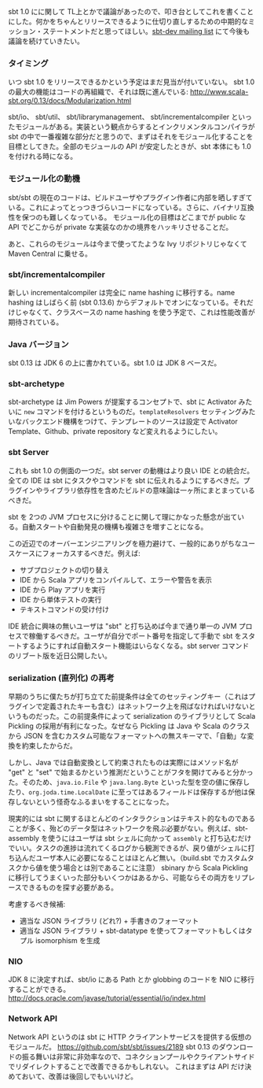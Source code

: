 sbt 1.0 にに関して TL上とかで議論があったので、叩き台としてこれを書くことにした。何かをちゃんとリリースできるように仕切り直しするための中期的なミッション・ステートメントだと思ってほしい。[sbt-dev mailing list](https://groups.google.com/d/msg/sbt-dev/PoR7n1ZV_i4/L-Jg6AAABwAJ) にて今後も議論を続けていきたい。

### タイミング

いつ sbt 1.0 をリリースできるかという予定はまだ見当が付いていない。
sbt 1.0 の最大の機能はコードの再組織で、それは既に進んでいる: http://www.scala-sbt.org/0.13/docs/Modularization.html

sbt/io、 sbt/util、 sbt/librarymanagement、 sbt/incrementalcompiler といったモジュールがある。実装という観点からするとインクリメンタルコンパイラが sbt の中で一番複雑な部分だと思うので、まずはそれをモジュール化することを目標としてきた。全部のモジュールの API が安定したときが、sbt 本体にも 1.0 を付けれる時になる。

### モジュール化の動機

sbt/sbt の現在のコードは、ビルドユーザやプラグイン作者に内部を晒しすぎている。これによってとっつきづらいコードになっている。さらに、バイナリ互換性を保つのも難しくなっている。
モジュール化の目標はどこまでが public な API でどこからが private な実装なのかの境界をハッキリさせることだ。

あと、これらのモジュールは今まで使ってたような Ivy リポジトリじゃなくて Maven Central に乗せる。

### sbt/incrementalcompiler

新しい incrementalcompiler は完全に name hashing に移行する。name hashing はしばらく前 (sbt 0.13.6) からデフォルトでオンになっている。それだけじゃなくて、クラスベースの name hashing を使う予定で、これは性能改善が期待されている。

### Java バージョン

sbt 0.13 は JDK 6 の上に書かれている。sbt 1.0 は JDK 8 ベースだ。

### sbt-archetype

sbt-archetype は Jim Powers が提案するコンセプトで、sbt に Activator みたいに `new` コマンドを付けるというものだ。`templateResolvers` セッティングみたいなバックエンド機構をつけて、テンプレートのソースは設定で Activator Template、Github、private repository など変えれるようにしたい。

### sbt Server

これも sbt 1.0 の側面の一つだ。sbt server の動機はより良い IDE との統合だ。全ての IDE は sbt にタスクやコマンドを sbt に伝えれるようにするべきだ。プラグインやライブラリ依存性を含めたビルドの意味論は一ヶ所にまとまっているべきだ。

sbt を 2つの JVM プロセスに分けることに関して理にかなった懸念が出ている。自動スタートや自動発見の機構も複雑さを増すことになる。

この近辺でのオーバーエンジニアリングを極力避けて、一般的にありがちなユースケースにフォーカスするべきだ。例えば:

- サブプロジェクトの切り替え
- IDE から Scala アプリをコンパイルして、エラーや警告を表示
- IDE から Play アプリを実行
- IDE から単体テストの実行
- テキストコマンドの受け付け

IDE 統合に興味の無いユーザは "sbt" と打ち込めば今まで通り単一の JVM プロセスで稼働するべきだ。ユーザが自分でポート番号を指定して手動で sbt をスタートするようにすれば自動スタート機能はいらなくなる。sbt server コマンドのリブート版を近日公開したい。

### serialization (直列化) の再考

早期のうちに僕たちが打ち立てた前提条件は全てのセッティングキー（これはプラグインで定義されたキーも含む）はネットワーク上を飛ばなければいけないというものだった。この前提条件によって serialization のライブラリとして Scala Pickling の採用が有利になった。なぜなら Pickling は Java や Scala のクラスから JSON を含むカスタム可能なフォーマットへの無スキーマで、「自動」な変換を約束したからだ。

しかし、Java では自動変換として約束されたものは実際にはメソッド名が "get" と "set" で始まるかという推測だということがフタを開けてみると分かった。そのため、`java.io.File` や `java.lang.Byte` といった型を空の値に保存したり、`org.joda.time.LocalDate` に至ってはあるフィールドは保存するが他は保存しないという怪奇なふるまいをすることになった。

現実的には sbt に関するほとんどのインタラクションはテキスト的なものであることが多く、殆どのデータ型はネットワークを飛ぶ必要がない。例えば、sbt-assembly を使うにはユーザは sbt シェルに向かって `assembly` と打ち込むだけでいい。タスクの進捗は流れてくるログから観測できるが、戻り値がシェルに打ち込んだユーザ本人に必要になることはほとんど無い。（build.sbt でカスタムタスクから値を使う場合とは別であることに注意）
sbinary から Scala Pickling に移行してうまくいった部分もいくつかはあるから、可能ならその両方をリプレースできるものを探す必要がある。

考慮するべき候補:

- 適当な JSON ライブラリ (どれ?) + 手書きのフォーマット
- 適当な JSON ライブラリ + sbt-datatype を使ってフォーマットもしくはタプル isomorphism を生成

### NIO

JDK 8 に決定すれば、sbt/io にある Path とか globbing のコードを NIO に移行することができる。http://docs.oracle.com/javase/tutorial/essential/io/index.html 

### Network API

Network API というのは sbt に HTTP クライアントサービスを提供する仮想のモジュールだ。 https://github.com/sbt/sbt/issues/2189
sbt 0.13 のダウンロードの振る舞いは非常に非効率なので、コネクションプールやクライアントサイドでリダイレクトすることで改善できるかもしれない。
これはまずは API だけ決めておいて、改善は後回しでもいいけど。
